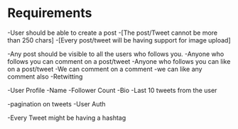 # Requirements

-User should be able to create a post
  -[The post/Tweet cannot be more than 250 chars]
  -[Every post/tweet will be having support for image upload]

-Any post should be visible to all the users who follows you.
-Anyone who follows you can comment on a post/tweet
-Anyone who follows you can like on a post/tweet
-We can comment on a comment
-we can like any comment also
-Retwitting

-User Profile
  -Name
  -Follower Count
  -Bio
  -Last 10 tweets from the user

-pagination on tweets
-User Auth

-Every Tweet might be having a hashtag